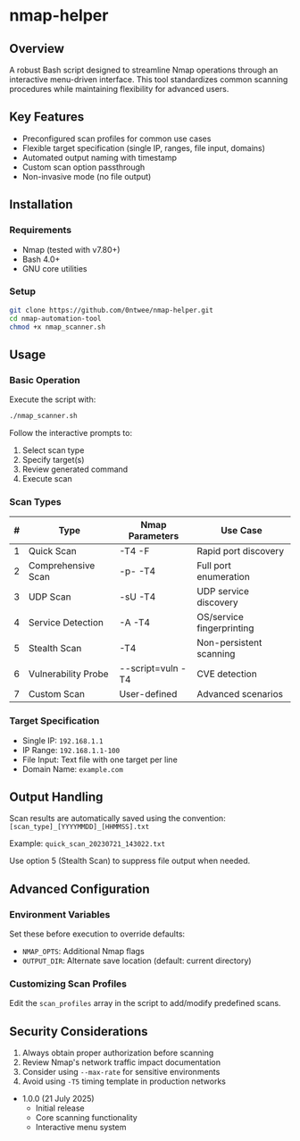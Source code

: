 # nmap-helper

## Overview

A robust Bash script designed to streamline Nmap operations through an interactive menu-driven interface. This tool standardizes common scanning procedures while maintaining flexibility for advanced users.

## Key Features

- Preconfigured scan profiles for common use cases
- Flexible target specification (single IP, ranges, file input, domains)
- Automated output naming with timestamp
- Custom scan option passthrough
- Non-invasive mode (no file output)

## Installation

### Requirements
- Nmap (tested with v7.80+)
- Bash 4.0+
- GNU core utilities

### Setup
```bash
git clone https://github.com/0ntwee/nmap-helper.git
cd nmap-automation-tool
chmod +x nmap_scanner.sh
```

## Usage

### Basic Operation
Execute the script with:
```bash
./nmap_scanner.sh
```

Follow the interactive prompts to:
1. Select scan type
2. Specify target(s)
3. Review generated command
4. Execute scan

### Scan Types
| #  | Type                  | Nmap Parameters       | Use Case                     |
|----|-----------------------|-----------------------|------------------------------|
| 1  | Quick Scan            | -T4 -F                | Rapid port discovery         |
| 2  | Comprehensive Scan    | -p- -T4               | Full port enumeration        |
| 3  | UDP Scan              | -sU -T4               | UDP service discovery        |
| 4  | Service Detection     | -A -T4                | OS/service fingerprinting    |
| 5  | Stealth Scan          | -T4                   | Non-persistent scanning      |
| 6  | Vulnerability Probe   | --script=vuln -T4     | CVE detection                |
| 7  | Custom Scan           | User-defined          | Advanced scenarios           |

### Target Specification
- Single IP: `192.168.1.1`
- IP Range: `192.168.1.1-100`
- File Input: Text file with one target per line
- Domain Name: `example.com`

## Output Handling

Scan results are automatically saved using the convention:
`[scan_type]_[YYYYMMDD]_[HHMMSS].txt`

Example: `quick_scan_20230721_143022.txt`

Use option 5 (Stealth Scan) to suppress file output when needed.

## Advanced Configuration

### Environment Variables
Set these before execution to override defaults:

- `NMAP_OPTS`: Additional Nmap flags
- `OUTPUT_DIR`: Alternate save location (default: current directory)

### Customizing Scan Profiles
Edit the `scan_profiles` array in the script to add/modify predefined scans.

## Security Considerations

1. Always obtain proper authorization before scanning
2. Review Nmap's network traffic impact documentation
3. Consider using `--max-rate` for sensitive environments
4. Avoid using `-T5` timing template in production networks


- 1.0.0 (21 July 2025)
  - Initial release
  - Core scanning functionality
  - Interactive menu system
